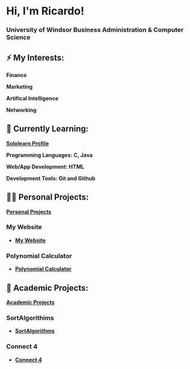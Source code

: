 <h1>Hi, I'm Ricardo! </h1> 
<h3> University of Windsor Business Administration & Computer Science </h3> 

<h2>⚡ My Interests:</h2>

  <b> Finance </b>

  <b> Marketing </b>

  <b> Artifical Intelligence </b>
  
  <b> Networking </b>


<h2>🌱 Currently Learning:</h2>

**[Sololearn Profile](https://www.sololearn.com/profile/27933381)**

  <b> Programming Languages: C, Java </b>

  <b> Web/App Development: HTML </b>
  
  <b> Development Tools: Git and Github


<h2>👨‍💻 Personal Projects:</h2>

  **[Personal Projects](https://github.com/RicardoR23/Personal-Projects)**
  
  <h3> My Website</h3>
  
  - [My Website](https://github.com/submit507/Website)
  
  <h3> Polynomial Calculator</h3>
  
  - [Polynomial Calculator](https://github.com/RicardoR23/Personal-Projects/Calculator)
  
<h2> 🏫 Academic Projects: </h2>

**[Academic Projects](https://github.com/submit507/Academic-Projects)**

  <h3> SortAlgorithims </h3>
  
  - [SortAlgorithms](https://github.com/submit507/SortAlgorithms)
  
  <h3> Connect 4 </h3>
  
  - [Connect 4](https://github.com/submit507/Connect-4)
